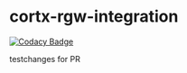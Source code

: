 # cortx-rgw-integration

[![Codacy Badge](https://api.codacy.com/project/badge/Grade/ba8c06f24fdf4748888e996849f54b2b)](https://app.codacy.com/gh/Seagate/cortx-rgw-integration?utm_source=github.com&utm_medium=referral&utm_content=Seagate/cortx-rgw-integration&utm_campaign=Badge_Grade_Settings)

testchanges for PR
